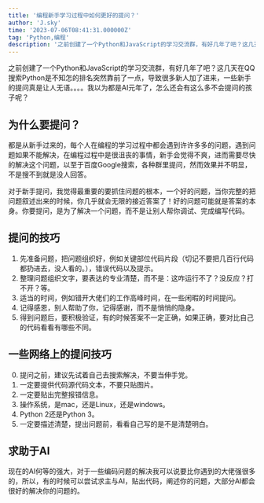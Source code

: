 ```yaml
---
title: '编程新手学习过程中如何更好的提问？'
author: 'J.sky'
time: '2023-07-06T08:41:31.000000Z'
tag: 'Python,编程'
description: '之前创建了一个Python和JavaScript的学习交流群，有好几年了吧？这几天在QQ搜索Python是不知怎的排名突然靠前了一点，导致很多新人加了进来，一些新手的提问真是让人无语。。。。我以为都是AI元年了，怎么还会有这么多不会提问的孩子呢？'
---
```

之前创建了一个Python和JavaScript的学习交流群，有好几年了吧？这几天在QQ搜索Python是不知怎的排名突然靠前了一点，导致很多新人加了进来，一些新手的提问真是让人无语。。。。我以为都是AI元年了，怎么还会有这么多不会提问的孩子呢？

## 为什么要提问？

都是从新手过来的，每个人在编程的学习过程中都会遇到许许多多的问题，遇到问题如果不能解决，在编程过程中是很沮丧的事情，新手会觉得不爽，进而需要尽快的解决这个问题，以至于百度Google搜索，各种群里提问，然而效果并不明显，不是搜不到就是没人回答。

对于新手提问，我觉得最重要的要抓住问题的根本，一个好的问题，当你完整的把问题叙述出来的时候，你几乎就会无限的接近答案了！好的问题可能就是答案的本身。你要提问，是为了解决一个问题，而不是让别人帮你调试、完成编写代码。

## 提问的技巧

1. 先准备问题，把问题组织好，例如关键部位代码片段（切记不要把几百行代码都扔进去，没人看的。），错误代码以及提示。
2. 整理问题组织文字，要表达的专业清楚，而不是：这咋运行不了？没反应？打不开？等。
3. 适当的时间，例如错开大佬们的工作高峰时间，在一些闲暇的时间提问。
4. 记得感恩，别人帮助了你，记得感谢，而不是悄悄的隐身。
5. 得到问题后，要积极验证，有的时候答案不一定正确，如果正确，要对比自己的代码看看有哪些不同。



## 一些网络上的提问技巧

0. 提问之前，建议先试着自己去搜索解决，不要当伸手党。
1. 一定要提供代码源代码文本，不要只贴图片。
2. 一定要贴出完整报错信息。
3. 操作系统，是mac，还是Linux，还是windows。
4. Python 2还是Python 3。
5. 一定要描述清楚，提出问题前，看看自己写的是不是清楚明白。


## 求助于AI

现在的AI何等的强大，对于一些编码问题的解决我可以说要比你遇到的大佬强很多的，所以，有的时候可以尝试求主与AI，贴出代码，阐述你的问题，大部分AI都会很好的解决你的问题的。

